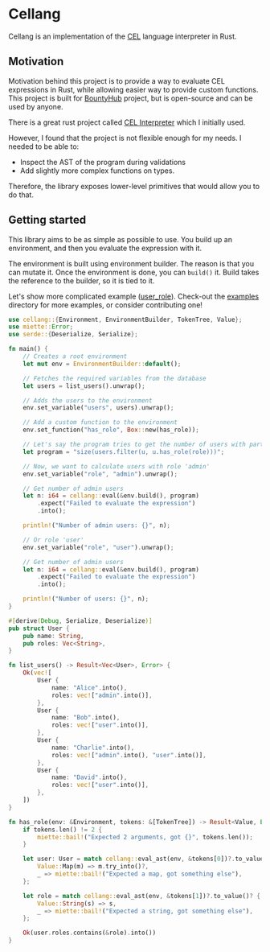# Cellang

Cellang is an implementation of the [CEL](https://cel.dev/) language interpreter in Rust.

## Motivation

Motivation behind this project is to provide a way to evaluate CEL expressions in Rust, while allowing
easier way to provide custom functions. This project is built for [BountyHub](https://bountyhub.org) project,
but is open-source and can be used by anyone.

There is a great rust project called [CEL Interpreter](https://crates.io/crates/cel-interpreter) which I initially used.

However, I found that the project is not flexible enough for my needs. I needed to be able to:
- Inspect the AST of the program during validations
- Add slightly more complex functions on types.

Therefore, the library exposes lower-level primitives that would allow you to do that.

## Getting started

This library aims to be as simple as possible to use. You build up an environment, and then you evaluate the expression with it.

The environment is built using environment builder. The reason is that you can mutate it. Once the
environment is done, you can `build()` it. Build takes the reference to the builder, so it is tied
to it.

Let's show more complicated example ([user_role](./examples/user_role.rs)). Check-out the [examples](./examples/) directory for more examples, or consider contributing one!

```rust
use cellang::{Environment, EnvironmentBuilder, TokenTree, Value};
use miette::Error;
use serde::{Deserialize, Serialize};

fn main() {
    // Creates a root environment
    let mut env = EnvironmentBuilder::default();

    // Fetches the required variables from the database
    let users = list_users().unwrap();

    // Adds the users to the environment
    env.set_variable("users", users).unwrap();

    // Add a custom function to the environment
    env.set_function("has_role", Box::new(has_role));

    // Let's say the program tries to get the number of users with particular role
    let program = "size(users.filter(u, u.has_role(role)))";

    // Now, we want to calculate users with role 'admin'
    env.set_variable("role", "admin").unwrap();

    // Get number of admin users
    let n: i64 = cellang::eval(&env.build(), program)
        .expect("Failed to evaluate the expression")
        .into();

    println!("Number of admin users: {}", n);

    // Or role 'user'
    env.set_variable("role", "user").unwrap();

    // Get number of admin users
    let n: i64 = cellang::eval(&env.build(), program)
        .expect("Failed to evaluate the expression")
        .into();

    println!("Number of users: {}", n);
}

#[derive(Debug, Serialize, Deserialize)]
pub struct User {
    pub name: String,
    pub roles: Vec<String>,
}

fn list_users() -> Result<Vec<User>, Error> {
    Ok(vec![
        User {
            name: "Alice".into(),
            roles: vec!["admin".into()],
        },
        User {
            name: "Bob".into(),
            roles: vec!["user".into()],
        },
        User {
            name: "Charlie".into(),
            roles: vec!["admin".into(), "user".into()],
        },
        User {
            name: "David".into(),
            roles: vec!["user".into()],
        },
    ])
}

fn has_role(env: &Environment, tokens: &[TokenTree]) -> Result<Value, Error> {
    if tokens.len() != 2 {
        miette::bail!("Expected 2 arguments, got {}", tokens.len());
    }

    let user: User = match cellang::eval_ast(env, &tokens[0])?.to_value()? {
        Value::Map(m) => m.try_into()?,
        _ => miette::bail!("Expected a map, got something else"),
    };

    let role = match cellang::eval_ast(env, &tokens[1])?.to_value()? {
        Value::String(s) => s,
        _ => miette::bail!("Expected a string, got something else"),
    };

    Ok(user.roles.contains(&role).into())
}
```
